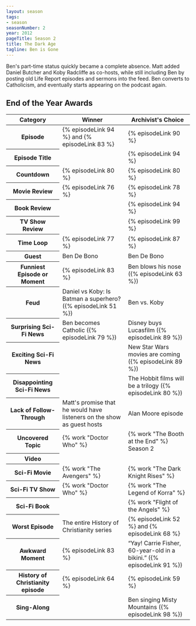 ```yaml
---
layout: season
tags:
- season
seasonNumber: 2
year: 2012
pageTitle: Season 2
title: The Dark Age
tagline: Ben is Gone
---
```

<div class="columns">
<div class="column is-half">
Ben's part-time status quickly became a complete absence. Matt added Daniel Butcher and Koby Radcliffe as co-hosts, while still including Ben by posting old Life Report episodes and sermons into the feed. Ben converts to Catholicism, and eventually starts appearing on the podcast again.
</div>
</div>

<h2>End of the Year Awards</h2>
<table class="table is-striped">
    <thead>
        <tr>
            <th>Category</th>
            <th>Winner</th>
            <th class="archivist">Archivist's Choice</th>
        </tr>
    </thead>
    <tbody>
        <tr>
            <th>Episode</th>
            <td>{% episodeLink 94 %} and {% episodeLink 83 %}</td>
            <td>{% episodeLink 90 %}</td>
        </tr>
        <tr>
            <th>Episode Title</th>
            <td></td>
            <td>{% episodeLink 94 %}</td>
        </tr>
        <tr>
            <th>Countdown</th>
            <td>{% episodeLink 80 %}</td>
            <td>{% episodeLink 80 %}</td>
        </tr>
        <tr>
            <th>Movie Review</th>
            <td>{% episodeLink 76 %}</td>
            <td>{% episodeLink 78 %}</td>
        </tr>
        <tr>
            <th>Book Review</th>
            <td></td>
            <td>{% episodeLink 94 %}</td>
        </tr>
        <tr>
            <th>TV Show Review</th>
            <td></td>
            <td>{% episodeLink 99 %}</td>
        </tr>
        <tr>
            <th>Time Loop</th>
            <td>{% episodeLink 77 %}</td>
            <td>{% episodeLink 87 %}</td>
        </tr>
        <tr>
            <th>Guest</th>
            <td>Ben De Bono</td>
            <td>Ben De Bono</td>
        </tr>
        <tr>
            <th>Funniest Episode or Moment</th>
            <td>{% episodeLink 83 %}</td>
            <td>Ben blows his nose ({% episodeLink 63 %})</td>
        </tr>
        <tr>
            <th>Feud</th>
            <td>Daniel vs Koby: Is Batman a superhero? ({% episodeLink 51 %})</td>
            <td>Ben vs. Koby</td>
        </tr>
        <tr>
            <th>Surprising Sci-Fi News</th>
            <td>Ben becomes Catholic ({% episodeLink 79 %})</td>
            <td>Disney buys Lucasfilm ({% episodeLink 89 %})</td>
        </tr>
        <tr>
            <th>Exciting Sci-Fi News</th>
            <td></td>
            <td>New Star Wars movies are coming ({% episodeLink 89 %})</td>
        </tr>
        <tr>
            <th>Disappointing Sci-Fi News</th>
            <td></td>
            <td>The Hobbit films will be a trilogy ({% episodeLink 80 %})</td>
        </tr>
        <tr>
            <th>Lack of Follow-Through</th>
            <td>Matt's promise that he would have listeners on the show as guest hosts</td>
            <td>Alan Moore episode</td>
        </tr>
        <tr>
            <th>Uncovered Topic</th>
            <td>{% work "Doctor Who" %}</td>
            <td>{% work "The Booth at the End" %} Season 2</td>
        </tr>
        <tr>
            <th>Video</th>
            <td></td>
            <td></td>
        </tr>
        <tr>
            <th>Sci-Fi Movie</th>
            <td>{% work "The Avengers" %}</td>
            <td>{% work "The Dark Knight Rises" %}</td>
        </tr>
        <tr>
            <th>Sci-Fi TV Show</th>
            <td>{% work "Doctor Who" %}</td>
            <td>{% work "The Legend of Korra" %}</td>
        </tr>
        <tr>
            <th>Sci-Fi Book</th>
            <td></td>
            <td>{% work "Flight of the Angels" %}</td>
        </tr>
        <tr>
            <th>Worst Episode</th>
            <td>The entire History of Christianity series</td>
            <td>{% episodeLink 52 %} and {% episodeLink 68 %}</td>
        </tr>
        <!-- special for this year -->
        <tr>
            <th>Awkward Moment</th>
            <td>{% episodeLink 83 %}</td>
            <td><q class="koby inline">Yay! Carrie Fisher, 60-year-old in a bikini.</q> ({% episodeLink 91 %})</td>
        </tr>
        <tr>
            <th>History of Christianity episode</th>
            <td>{% episodeLink 64 %}</td>
            <td>{% episodeLink 59 %}</td>
        </tr>
        <tr>
            <th>Sing-Along</th>
            <td></td>
            <td>Ben singing Misty Mountains ({% episodeLink 98 %})</td>
        </tr>
    </tbody>
</table>